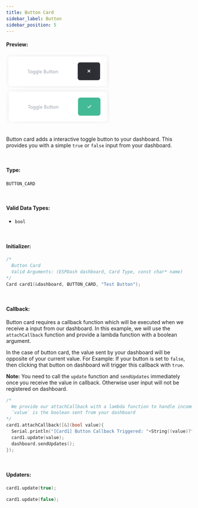 ```yaml
---
title: Button Card
sidebar_label: Button
sidebar_position: 5
---
```


#### Preview:

<img src="/img//toggle-button-inactive.png" width="280px" alt="Button Card Preview" />
<br/>
<img src="/img//toggle-button-active.png" width="280px" alt="Button Card Preview" />

<br/>
<br/>

Button card adds a interactive toggle button to your dashboard. This provides you with a simple `true` or `false` input from your dashboard.

<br/>

#### Type:
`BUTTON_CARD`

<br/>

#### Valid Data Types:
- `bool`

<br/>

#### Initializer:
```cpp
/* 
  Button Card
  Valid Arguments: (ESPDash dashboard, Card Type, const char* name)
*/
Card card1(&dashboard, BUTTON_CARD, "Test Button");
```

<br/>

#### Callback:
Button card requires a callback function which will be executed when we receive a input from our dashboard. In this example, we will use the `attachCallback` function and provide a lambda function with a boolean argument.

In the case of button card, the value sent by your dashboard will be opposite of your current value. For Example: If your button is set to `false`, then clicking that button on dashboard will trigger this callback with `true`.

**Note:** You need to call the `update` function and `sendUpdates` immediately once you receive the value in callback. Otherwise user input will not be registered on dashboard.

```cpp
/*
  We provide our attachCallback with a lambda function to handle incomming data
  `value` is the boolean sent from your dashboard
*/
card1.attachCallback([&](bool value){
  Serial.println("[Card1] Button Callback Triggered: "+String((value)?"true":"false"));
  card1.update(value);
  dashboard.sendUpdates();
});
```

<br/>

#### Updaters:

```cpp
card1.update(true);
```

```cpp
card1.update(false);
```
<br/>

<br/>
